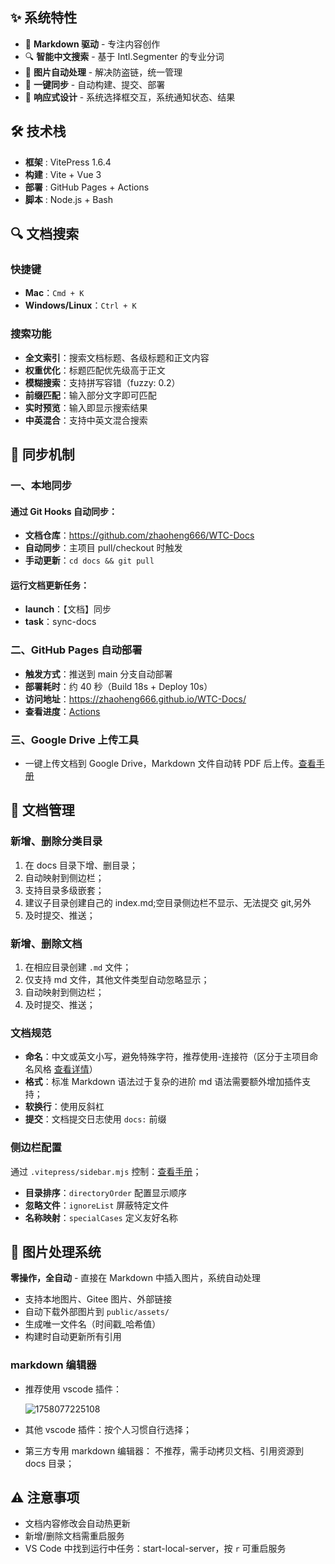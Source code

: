## ✨ 系统特性

* 📝 **Markdown 驱动** - 专注内容创作
* 🔍 **智能中文搜索** - 基于 Intl.Segmenter 的专业分词
* 📸 **图片自动处理** - 解决防盗链，统一管理
* 🔄 **一键同步** - 自动构建、提交、部署
* 📱 **响应式设计** - 系统选择框交互，系统通知状态、结果

## 🛠 技术栈

* **框架** : VitePress 1.6.4
* **构建** : Vite + Vue 3
* **部署** : GitHub Pages + Actions
* **脚本** : Node.js + Bash

## 🔍 文档搜索

### 快捷键

- **Mac**：`Cmd + K`
- **Windows/Linux**：`Ctrl + K`

### 搜索功能

- **全文索引**：搜索文档标题、各级标题和正文内容
- **权重优化**：标题匹配优先级高于正文
- **模糊搜索**：支持拼写容错（fuzzy: 0.2）
- **前缀匹配**：输入部分文字即可匹配
- **实时预览**：输入即显示搜索结果
- **中英混合**：支持中英文混合搜索

## 🔄 同步机制

### 一、本地同步

#### 通过 Git Hooks 自动同步：

- **文档仓库**：https://github.com/zhaoheng666/WTC-Docs
- **自动同步**：主项目 pull/checkout 时触发
- **手动更新**：`cd docs && git pull`

#### 运行文档更新任务：

* **launch**：【文档】同步
* **task**：sync-docs

### 二、GitHub Pages 自动部署

- **触发方式**：推送到 main 分支自动部署
- **部署耗时**：约 40 秒（Build 18s + Deploy 10s）
- **访问地址**：https://zhaoheng666.github.io/WTC-Docs/
- **查看进度**：[Actions](https://github.com/zhaoheng666/WTC-Docs/actions)

### 三、Google Drive 上传工具

- 一键上传文档到 Google Drive，Markdown 文件自动转 PDF 后上传。[查看手册](/工具/google-drive-upload)

## 📝 文档管理

### 新增、删除分类目录

1. 在 docs 目录下增、删目录；
2. 自动映射到侧边栏；
3. 支持目录多级嵌套；
4. 建议子目录创建自己的 index.md;空目录侧边栏不显示、无法提交 git,另外
5. 及时提交、推送；

### 新增、删除文档

1. 在相应目录创建 `.md` 文件；
2. 仅支持 md 文件，其他文件类型自动忽略显示；
3. 自动映射到侧边栏；
4. 及时提交、推送；

### 文档规范

- **命名**：中文或英文小写，避免特殊字符，推荐使用-连接符（区分于主项目命名风格 [查看详情](/工具/vscode/vscode环境工具开发规范)）
- **格式**：标准 Markdown 语法过于复杂的进阶 md 语法需要额外增加插件支持；
- **软换行**：使用反斜杠
- **提交**：文档提交日志使用 `docs:` 前缀

### 侧边栏配置

通过 `.vitepress/sidebar.mjs` 控制：[查看手册](/README)；

- **目录排序**：`directoryOrder` 配置显示顺序
- **忽略文件**：`ignoreList` 屏蔽特定文件
- **名称映射**：`specialCases` 定义友好名称


## 📸 图片处理系统

**零操作，全自动** - 直接在 Markdown 中插入图片，系统自动处理

- 支持本地图片、Gitee 图片、外部链接
- 自动下载外部图片到 `public/assets/`
- 生成唯一文件名（时间戳_哈希值）
- 构建时自动更新所有引用

### markdown 编辑器

- 推荐使用 vscode 插件：

  ![1758077225108](http://localhost:5173/WTC-Docs/assets/1758120878197_7fc81ffc.png)
- 其他 vscode 插件：按个人习惯自行选择；
- 第三方专用 markdown 编辑器：
  不推荐，需手动拷贝文档、引用资源到 docs 目录；


## ⚠️ 注意事项

- 文档内容修改会自动热更新
- 新增/删除文档需重启服务
- VS Code 中找到运行中任务：start-local-server，按 `r` 可重启服务
